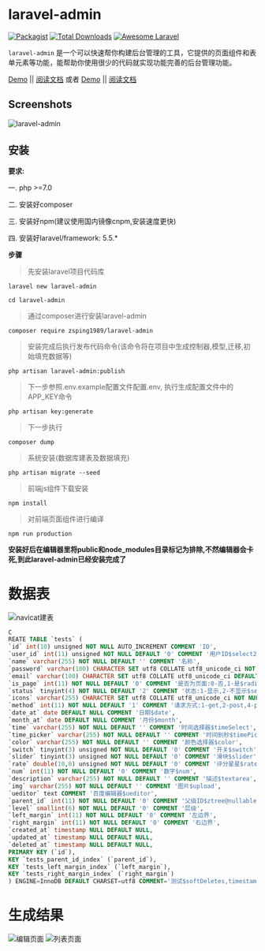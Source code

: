 laravel-admin
=====

[![Packagist](https://img.shields.io/packagist/l/encore/laravel-admin.svg?maxAge=2592000)](https://packagist.org/packages/zsping1989/laravel-admin)
[![Total Downloads](https://img.shields.io/packagist/dt/zsping1989/laravel-admin.svg?style=flat-square)](https://packagist.org/packages/zsping1989/laravel-admin)
[![Awesome Laravel](https://img.shields.io/badge/Awesome-Laravel-brightgreen.svg)](https://github.com/zsping1989/laravel-admin)

`laravel-admin` 是一个可以快速帮你构建后台管理的工具，它提供的页面组件和表单元素等功能，能帮助你使用很少的代码就实现功能完善的后台管理功能。

[Demo](www.zsping1989.com) || [阅读文档](help.zsping1989.com) 或者 [Demo](www.laraveladmin.cn) || [阅读文档](help.laraveladmin.cn)


Screenshots
------------

![laravel-admin](http://chuantu.biz/t6/57/1505986853x3062523156.gif)

安装
------------

**要求:**

一. php >=7.0

二. 安装好composer

三. 安装好npm(建议使用国内镜像cnpm,安装速度更快)

四. 安装好laravel/framework: 5.5.*


**步骤**

> 先安装laravel项目代码库

```
laravel new laravel-admin

cd laravel-admin
```
> 通过composer进行安装laravel-admin

```
composer require zsping1989/laravel-admin
```

> 安装完成后执行发布代码命令(该命令将在项目中生成控制器,模型,迁移,初始填充数据等)

```
php artisan laravel-admin:publish
```

> 下一步参照.env.example配置文件配置.env,
> 执行生成配置文件中的APP_KEY命令

```
php artisan key:generate
```

> 下一步执行

```
composer dump
```

> 系统安装(数据库建表及数据填充)

```
php artisan migrate --seed
```

> 前端js组件下载安装

```
npm install
```

> 对前端页面组件进行编译

```
npm run production
```

**安装好后在编辑器里将public和node_modules目录标记为排除,不然编辑器会卡死,到此laravel-admin已经安装完成了**

# 数据表
![navicat建表](https://zsping1989.gitbooks.io/laravel-admin/content/assets/QQ图片20170926163747.png)

```sql
C
REATE TABLE `tests` (
`id` int(10) unsigned NOT NULL AUTO_INCREMENT COMMENT 'ID',
`user_id` int(11) unsigned NOT NULL DEFAULT '0' COMMENT '用户ID$select2',
`name` varchar(255) NOT NULL DEFAULT '' COMMENT '名称',
`password` varchar(100) CHARACTER SET utf8 COLLATE utf8_unicode_ci NOT NULL DEFAULT '' COMMENT '密码$password@sometimes|required|digits_between:6,18',
`email` varchar(100) CHARACTER SET utf8 COLLATE utf8_unicode_ci DEFAULT '' COMMENT '电子邮箱$email@sometimes|required|email|unique:tests,email',
`is_page` int(11) NOT NULL DEFAULT '0' COMMENT '是否为页面:0-否,1-是$radio@in:0,1',
`status` tinyint(4) NOT NULL DEFAULT '2' COMMENT '状态:1-显示,2-不显示$select@in:1,2',
`icons` varchar(255) CHARACTER SET utf8 COLLATE utf8_unicode_ci NOT NULL DEFAULT '' COMMENT '图标$icon@nullable|alpha_dash',
`method` int(11) NOT NULL DEFAULT '1' COMMENT '请求方式:1-get,2-post,4-put,8-delete,16-head,32-options,64-trace,128-connect$checkbox@required|array',
`date_at` date DEFAULT NULL COMMENT '日期$date',
`month_at` date DEFAULT NULL COMMENT '月份$month',
`time` varchar(255) NOT NULL DEFAULT '' COMMENT '时间选择器$timeSelect',
`time_picker` varchar(255) NOT NULL DEFAULT '' COMMENT '时间到秒$timePicker',
`color` varchar(255) NOT NULL DEFAULT '' COMMENT '颜色选择器$color',
`switch` tinyint(3) unsigned NOT NULL DEFAULT '0' COMMENT '开关$switch',
`slider` tinyint(3) unsigned NOT NULL DEFAULT '0' COMMENT '滑块$slider',
`rate` double(10,0) unsigned NOT NULL DEFAULT '0' COMMENT '评分星星$rate',
`num` int(11) NOT NULL DEFAULT '0' COMMENT '数字$num',
`description` varchar(255) NOT NULL DEFAULT '' COMMENT '描述$textarea',
`img` varchar(255) NOT NULL DEFAULT '' COMMENT '图片$upload',
`ueditor` text COMMENT '百度编辑器$ueditor',
`parent_id` int(11) NOT NULL DEFAULT '0' COMMENT '父级ID$ztree@nullable|exists:tests,id',
`level` smallint(6) NOT NULL DEFAULT '0' COMMENT '层级',
`left_margin` int(11) NOT NULL DEFAULT '0' COMMENT '左边界',
`right_margin` int(11) NOT NULL DEFAULT '0' COMMENT '右边界',
`created_at` timestamp NULL DEFAULT NULL,
`updated_at` timestamp NULL DEFAULT NULL,
`deleted_at` timestamp NULL DEFAULT NULL,
PRIMARY KEY (`id`),
KEY `tests_parent_id_index` (`parent_id`),
KEY `tests_left_margin_index` (`left_margin`),
KEY `tests_right_margin_index` (`right_margin`)
) ENGINE=InnoDB DEFAULT CHARSET=utf8 COMMENT='测试$softDeletes,timestamps,treeModel@belongsTo:user';

```
# 生成结果
![编辑页面](https://zsping1989.gitbooks.io/laravel-admin/content/assets/QQ图片20170926165257.png)
![列表页面](https://zsping1989.gitbooks.io/laravel-admin/content/assets/QQ图片20170926165917.png)